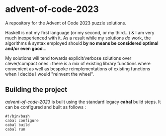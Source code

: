 # advent-of-code-2023
A repository for the Advent of Code 2023 puzzle solutions.

Haskell is not my first language (or my second, or my third...) & I am very much inexperienced with it. As a result while my solutions *do* work, the algorithms & syntax employed should **by no means be considered optimal and/or even good**...

My solutions will tend towards explicit/verbose solutions over clever/compact ones : there is a mix of existing library functions where convenient as well as bespoke reimplementations of existing functions when I decide I would "reinvent the wheel".

## Building the project

*advent-of-code-2023* is built using the standard legacy **cabal** build steps. It can be configured and built as follows :

```
#!/bin/bash
cabal configure
cabal build
cabal run
```